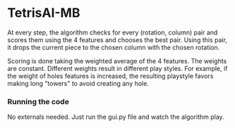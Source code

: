 # TetrisAI-MB

At every step, the algorithm checks for every (rotation, column) pair and scores them using the 4 features and chooses the best pair. Using this pair, it drops the current piece to the chosen column with the chosen rotation.

Scoring is done taking the weighted average of the 4 features. The weights are constant. Different weights result in different play styles. For example, if the weight of holes features is increased, the resulting playstyle favors making long "towers" to avoid creating any hole.


### Running the code

No externals needed. Just run the gui.py file and watch the algorithm play.